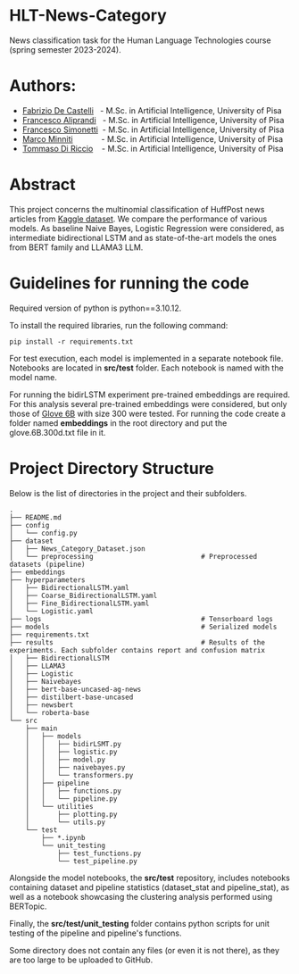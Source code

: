 # HLT-News-Category
News classification task for the Human Language Technologies course (spring semester 2023-2024).

# Authors:
- [Fabrizio De Castelli](https://github.com/FabriDeCastelli)&nbsp;&nbsp;&nbsp;- M.Sc. in Artificial Intelligence, University of Pisa
- [Francesco Aliprandi](https://github.com/francealip)&nbsp;&nbsp;&nbsp;- M.Sc. in Artificial Intelligence, University of Pisa
- [Francesco Simonetti](https://github.com/francescoS01)&nbsp;&nbsp;- M.Sc. in Artificial Intelligence, University of Pisa
- [Marco Minniti](https://github.com/Marco-Minniti)&nbsp;&nbsp;&nbsp;&nbsp;&nbsp;&nbsp;&nbsp;&nbsp;&nbsp;&nbsp;&nbsp;&nbsp; - M.Sc. in Artificial Intelligence, University of Pisa
- [Tommaso Di Riccio](https://github.com/tommasoDR)&nbsp;&nbsp;&nbsp;&nbsp;- M.Sc. in Artificial Intelligence, University of Pisa

# Abstract

This project concerns the multinomial classification of HuffPost news articles from
[Kaggle dataset](https://www.kaggle.com/datasets/rmisra/news-category-dataset). We compare the performance of various models. As baseline Naive Bayes,
Logistic Regression were considered, as intermediate bidirectional LSTM and as state-of-the-art
models the ones from BERT family and LLAMA3 LLM.

# Guidelines for running the code

Required version of python is python==3.10.12.

To install the required libraries, run the following command:

```pip install -r requirements.txt```

For test execution, each model is implemented in a separate notebook file.
Notebooks are located in **src/test** folder. Each notebook is named with the model name.

For running the bidirLSTM experiment pre-trained embeddings are required.
For this analysis several pre-trained embeddings were considered, but only those of
[Glove 6B](https://nlp.stanford.edu/projects/glove/) with size 300 were tested.
For running the code create a folder named **embeddings** in the root directory and put the glove.6B.300d.txt file in it.

# Project Directory Structure

Below is the list of directories in the project and their subfolders.

```                                                                                 ✔  HLT   09:54:20  
.
├── README.md
├── config
│   └── config.py
├── dataset
│   ├── News_Category_Dataset.json
│   └── preprocessing                           # Preprocessed datasets (pipeline)
├── embeddings
├── hyperparameters
│   ├── BidirectionalLSTM.yaml
│   ├── Coarse_BidirectionalLSTM.yaml
│   ├── Fine_BidirectionalLSTM.yaml
│   └── Logistic.yaml
├── logs                                        # Tensorboard logs
├── models                                      # Serialized models
├── requirements.txt
├── results                                     # Results of the experiments. Each subfolder contains report and confusion matrix
│   ├── BidirectionalLSTM
│   ├── LLAMA3
│   ├── Logistic
│   ├── Naivebayes
│   ├── bert-base-uncased-ag-news
│   ├── distilbert-base-uncased
│   ├── newsbert
│   └── roberta-base
└── src
    ├── main
    │   ├── models
    │   │   ├── bidirLSMT.py
    │   │   ├── logistic.py
    │   │   ├── model.py
    │   │   ├── naivebayes.py
    │   │   └── transformers.py
    │   ├── pipeline
    │   │   ├── functions.py
    │   │   └── pipeline.py
    │   └── utilities
    │       ├── plotting.py
    │       └── utils.py
    └── test
        ├── *.ipynb
        └── unit_testing
            ├── test_functions.py
            └── test_pipeline.py
```

Alongside the model notebooks, the **src/test** repository, includes notebooks containing dataset and
pipeline statistics (dataset_stat and pipeline_stat), as well as a notebook showcasing the
clustering analysis performed using BERTopic.

Finally, the **src/test/unit_testing** folder contains python scripts for unit testing of the pipeline
and pipeline's functions.

Some directory does not contain any files (or even it is not there), as they are too large to be uploaded to GitHub.
